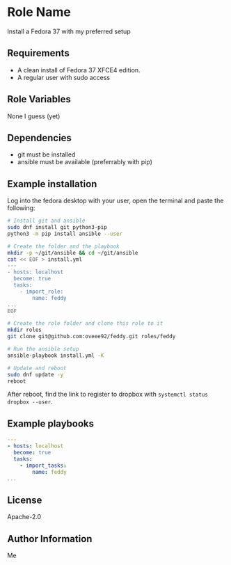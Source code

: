 Role Name
=========

Install a Fedora 37 with my preferred setup

Requirements
------------

- A clean install of Fedora 37 XFCE4 edition.
- A regular user with sudo access


Role Variables
--------------

None I guess (yet)

Dependencies
------------

- git must be installed
- ansible must be available (preferrably with pip)

Example installation
--------------------

Log into the fedora desktop with your user, open the terminal and paste the following:

```bash
# Install git and ansible
sudo dnf install git python3-pip
python3 -m pip install ansible --user

# Create the folder and the playbook
mkdir -p ~/git/ansible && cd ~/git/ansible
cat << EOF > install.yml
---
- hosts: localhost
  become: true
  tasks:
    - import_role:
        name: feddy
...
EOF

# Create the role folder and clone this role to it
mkdir roles
git clone git@github.com:oveee92/feddy.git roles/feddy

# Run the ansible setup
ansible-playbook install.yml -K

# Update and reboot
sudo dnf update -y
reboot
```

After reboot, find the link to register to dropbox with 
`systemctl status dropbox --user`.

Example playbooks
-----------------
```yaml
---
- hosts: localhost
  become: true
  tasks:
    - import_tasks:
        name: feddy
...
```

License
-------

Apache-2.0


Author Information
------------------

Me
